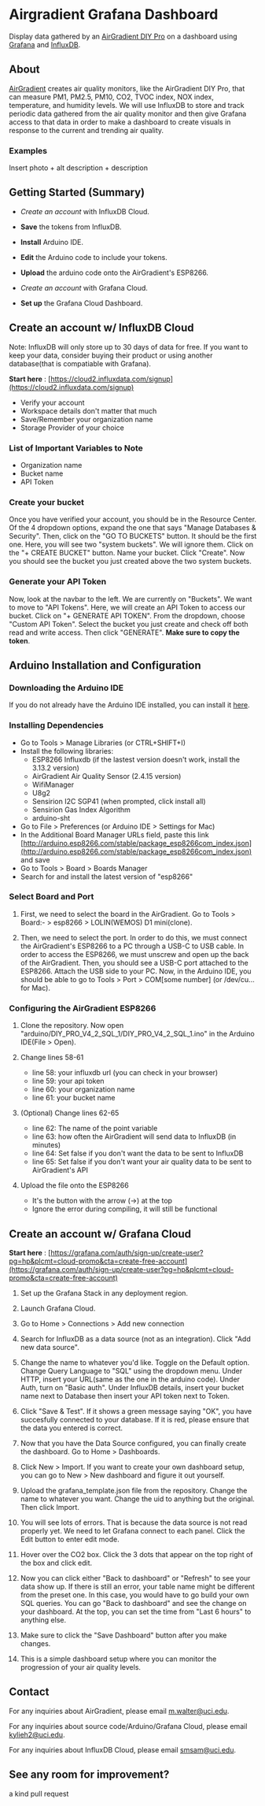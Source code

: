 # Airgradient Grafana Dashboard
Display data gathered by an [AirGradient DIY Pro](https://www.airgradient.com/documentation/diy-pro-presoldered-v42/) on a dashboard using [Grafana](https://grafana.com/) and [InfluxDB](https://www.influxdata.com).

## About
[AirGradient](https://www.airgradient.com/) creates air quality monitors, like the AirGradient DIY Pro, that can measure PM1, PM2.5, PM10, CO2, TVOC index, NOX index, temperature, and humidity levels. We will use InfluxDB to store and track periodic data gathered from the air quality monitor and then give Grafana access to that data in order to make a dashboard to create visuals in response to the current and trending air quality.


### Examples
Insert photo + alt description + description

## Getting Started (Summary)
- *Create an account* with InfluxDB Cloud.
- **Save** the tokens from InfluxDB.

- **Install** Arduino IDE.
- **Edit** the Arduino code to include your tokens.
- **Upload** the arduino code onto the AirGradient's ESP8266.

- *Create an account* with Grafana Cloud.
- **Set up** the Grafana Cloud Dashboard.

## Create an account w/ InfluxDB Cloud
Note: InfluxDB will only store up to 30 days of data for free. If you want to keep your data, consider buying their product or using another database(that is compatiable with Grafana).


**Start here** : [https://cloud2.influxdata.com/signup](https://cloud2.influxdata.com/signup)
- Verify your account
- Workspace details don't matter that much
- Save/Remember your organization name
- Storage Provider of your choice

### List of Important Variables to Note
- Organization name
- Bucket name
- API Token

### Create your bucket
Once you have verified your account, you should be in the Resource Center. Of the 4 dropdown options, expand the one that says "Manage Databases & Security". Then, click on the "GO TO BUCKETS" button. It should be the first one. Here, you will see two "system buckets". We will ignore them. Click on the "+ CREATE BUCKET" button. Name your bucket. Click "Create". Now you should see the bucket you just created above the two system buckets.

### Generate your API Token
Now, look at the navbar to the left. We are currently on "Buckets". We want to move to "API Tokens". Here, we will create an API Token to access our bucket. Click on "+ GENERATE API TOKEN". From the dropdown, choose "Custom API Token". Select the bucket you just create and check off both read and write access. Then click "GENERATE". **Make sure to copy the token**.



## Arduino Installation and Configuration

### Downloading the Arduino IDE
If you do not already have the Arduino IDE installed, you can install it [here](https://www.arduino.cc/en/software).

### Installing Dependencies
- Go to Tools > Manage Libraries (or CTRL+SHIFT+I)
- Install the following libraries:
    - ESP8266 Influxdb (if the lastest version doesn't work, install the 3.13.2 version)
    - AirGradient Air Quality Sensor (2.4.15 version)
    - WifiManager
    - U8g2
    - Sensirion I2C SGP41 (when prompted, click install all)
    - Sensirion Gas Index Algorithm
    - arduino-sht
- Go to File > Preferences (or Arduino IDE > Settings for Mac)
- In the Additional Board Manager URLs field, paste this link [http://arduino.esp8266.com/stable/package_esp8266com_index.json](http://arduino.esp8266.com/stable/package_esp8266com_index.json) and save
- Go to Tools > Board > Boards Manager
- Search for and install the latest version of "esp8266"

### Select Board and Port
1. First, we need to select the board in the AirGradient. Go to Tools > Board:- > esp8266 > LOLIN(WEMOS) D1 mini(clone).

2. Then, we need to select the port. In order to do this, we must connect the AirGradient's ESP8266 to a PC through a USB-C to USB cable. In order to access the ESP8266, we must unscrew and open up the back of the AirGradient. Then, you should see a USB-C port attached to the ESP8266. Attach the USB side to your PC. Now, in the Arduino IDE, you should be able to go to Tools > Port > COM[some number] (or /dev/cu... for Mac).

### Configuring the AirGradient ESP8266
1. Clone the repository. Now open "arduino/DIY_PRO_V4_2_SQL_1/DIY_PRO_V4_2_SQL_1.ino" in the Arduino IDE(File > Open).

2. Change lines 58-61
   - line 58: your influxdb url (you can check in your browser)
   - line 59: your api token
   - line 60: your organization name
   - line 61: your bucket name

3. (Optional) Change lines 62-65
   - line 62: The name of the point variable
   - line 63: how often the AirGradient will send data to InfluxDB (in minutes)
   - line 64: Set false if you don't want the data to be sent to InfluxDB
   - line 65: Set false if you don't want your air quality data to be sent to AirGradient's API

4. Upload the file onto the ESP8266
   - It's the button with the arrow (->) at the top
   - Ignore the error during compiling, it will still be functional


## Create an account w/ Grafana Cloud
**Start here** : [https://grafana.com/auth/sign-up/create-user?pg=hp&plcmt=cloud-promo&cta=create-free-account](https://grafana.com/auth/sign-up/create-user?pg=hp&plcmt=cloud-promo&cta=create-free-account)

1. Set up the Grafana Stack in any deployment region.

2. Launch Grafana Cloud.

3. Go to Home > Connections > Add new connection

4. Search for InfluxDB as a data source (not as an integration). Click "Add new data source".

5. Change the name to whatever you'd like. Toggle on the Default option. Change Query Language to "SQL" using the dropdown menu. Under HTTP, insert your URL(same as the one in the arduino code). Under Auth, turn on "Basic auth". Under InfluxDB details, insert your bucket name next to Database then insert your API token next to Token.

6. Click "Save & Test". If it shows a green message saying "OK", you have succesfully connected to your database. If it is red, please ensure that the data you entered is correct.

7. Now that you have the Data Source configured, you can finally create the dashboard. Go to Home > Dashboards.

8. Click New > Import. If you want to create your own dashboard setup, you can go to New > New dashboard and figure it out yourself.

9. Upload the grafana_template.json file from the repository. Change the name to whatever you want. Change the uid to anything but the original. Then click Import.

10. You will see lots of errors. That is because the data source is not read properly yet. We need to let Grafana connect to each panel. Click the Edit button to enter edit mode. 

11. Hover over the CO2 box. Click the 3 dots that appear on the top right of the box and click edit.

12. Now you can click either "Back to dashboard" or "Refresh" to see your data show up. If there is still an error, your table name might be different from the preset one. In this case, you would have to go build your own SQL queries. You can go "Back to dashboard" and see the change on your dashboard. At the top, you can set the time from "Last 6 hours" to anything else.

13. Make sure to click the "Save Dashboard" button after you make changes.

14. This is a simple dashboard setup where you can monitor the progression of your air quality levels.


## Contact
For any inquiries about AirGradient, please email m.walter@uci.edu.

For any inquiries about source code/Arduino/Grafana Cloud, please email kylieh2@uci.edu.

For any inquiries about InfluxDB Cloud, please email smsam@uci.edu.


## See any room for improvement?
a kind pull request
